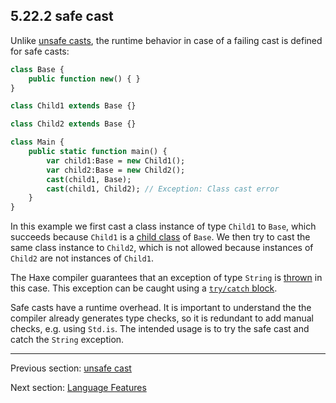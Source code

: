 ## 5.22.2 safe cast

Unlike [unsafe casts](expression-cast-unsafe.md), the runtime behavior in case of a failing cast is defined for safe casts:

```haxe
class Base {
	public function new() { }
}

class Child1 extends Base {}

class Child2 extends Base {}

class Main {
    public static function main() {
		var child1:Base = new Child1();
		var child2:Base = new Child2();
		cast(child1, Base);
		cast(child1, Child2); // Exception: Class cast error
    }
}
```

In this example we first cast a class instance of type `Child1` to `Base`, which succeeds because `Child1` is a [child class](types-class-inheritance.md) of `Base`. We then try to cast the same class instance to `Child2`, which is not allowed because instances of `Child2` are not instances of `Child1`.

The Haxe compiler guarantees that an exception of type `String` is [thrown](expression-throw.md) in this case. This exception can be caught using a [`try/catch` block](expression-try-catch.md).

Safe casts have a runtime overhead. It is important to understand the the compiler already generates type checks, so it is redundant to add manual checks, e.g. using `Std.is`. The intended usage is to try the safe cast and catch the `String` exception.

---

Previous section: [unsafe cast](expression-cast-unsafe.md)

Next section: [Language Features](lf.md)